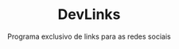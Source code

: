 <h1 align="center">DevLinks</h1>

<p align="center">
    Programa exclusivo de links para as redes sociais
</p>
